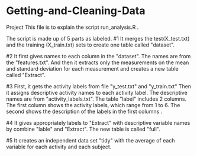 # Getting-and-Cleaning-Data
Project
This file is to explain the script run_analysis.R .

The script is made up of 5 parts as labeled.
#1
It merges the test(X_test.txt) and the training (X_train.txt) sets to create one table called "dataset".


#2
It first gives names to each column in the "dataset". The names are from the "features.txt".
And then it extracts only the measurements on the mean and standard deviation for each measurement and creates a new table called "Extract".


#3
First, it gets the activity labels from file "y_test.txt" and "y_train.txt"
Then it assigns descriptive activity names to each activity label. The descriptive names are from "activity_labels.txt".
The table "label" includes 2 columns. The first column shows the activity labels, which range from 1 to 6. The second shows the description of the labels in the first columns . 


#4
It gives appropriately labels to "Extract" with descriptive variable names by combine "lable" and "Extract". The new table is called "full". 


#5
It creates an independent data set "tidy" with the average of each variable for each activity and each subject.

